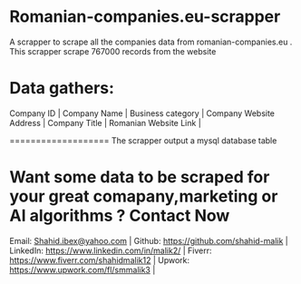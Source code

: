 # Romanian-companies.eu-scrapper
A scrapper to scrape all the companies data from romanian-companies.eu .
This scrapper scrape 767000 records from the website

Data gathers:
================
Company ID |
Company Name |
Business category |
Company Website Address |
Company Title |
Romanian Website Link |




===================
The scrapper output a mysql database table

Want some data to be scraped for your great comapany,marketing or AI algorithms ? Contact Now
===================
Email:      Shahid.ibex@yahoo.com |
Github:     https://github.com/shahid-malik |
LinkedIn:   https://www.linkedin.com/in/malik2/ |
Fiverr:     https://www.fiverr.com/shahidmalik12 |
Upwork:     https://www.upwork.com/fl/smmalik3 |